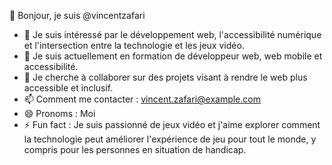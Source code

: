 👋 Bonjour, je suis @vincentzafari  
- 👀 Je suis intéressé par le développement web, l'accessibilité numérique et l'intersection entre la technologie et les jeux vidéo.  
- 🌱 Je suis actuellement en formation de développeur web, web mobile et accessibilité.  
- 💞️ Je cherche à collaborer sur des projets visant à rendre le web plus accessible et inclusif.  
- 📫 Comment me contacter : [vincent.zafari@example.com](mailto:vincent.zafari@oclock.school)  
- 😄 Pronoms : Moi 
- ⚡ Fun fact : Je suis passionné de jeux vidéo et j'aime explorer comment la technologie peut améliorer l'expérience de jeu pour tout le monde, y compris pour les personnes en situation de handicap.
